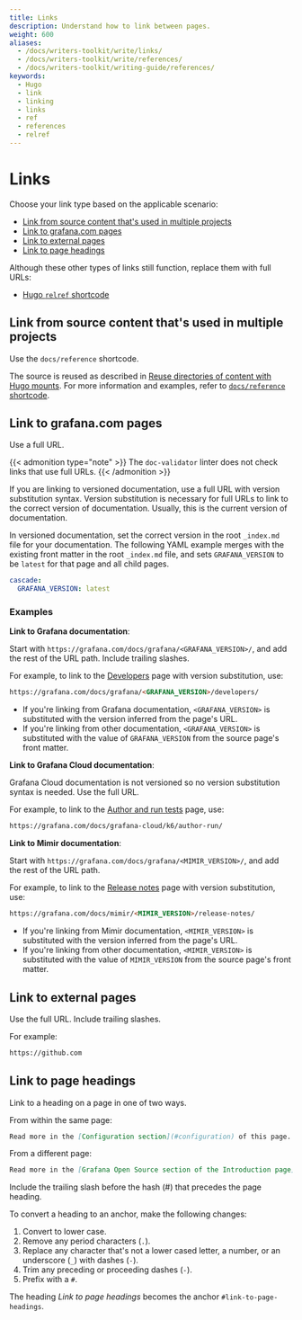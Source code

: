 ```yaml
---
title: Links
description: Understand how to link between pages.
weight: 600
aliases:
  - /docs/writers-toolkit/write/links/
  - /docs/writers-toolkit/write/references/
  - /docs/writers-toolkit/writing-guide/references/
keywords:
  - Hugo
  - link
  - linking
  - links
  - ref
  - references
  - relref
---
```


# Links

Choose your link type based on the applicable scenario:

- [Link from source content that's used in multiple projects](#link-from-source-content-thats-used-in-multiple-projects)
- [Link to grafana.com pages](#link-to-grafanacom-pages)
- [Link to external pages](#link-to-external-pages)
- [Link to page headings](#link-to-page-headings)

Although these other types of links still function, replace them with full URLs:

- [Hugo `relref` shortcode](https://grafana.com/docs/writers-toolkit/write/shortcodes/#relref)

## Link from source content that's used in multiple projects

Use the `docs/reference` shortcode.

The source is reused as described in [Reuse directories of content with Hugo mounts](https://grafana.com/docs/writers-toolkit/write/reuse-content/reuse-directories/).
For more information and examples, refer to [`docs/reference` shortcode](https://grafana.com/docs/writers-toolkit/write/shortcodes/#docsreference).

## Link to grafana.com pages

Use a full URL.

{{< admonition type="note" >}}
The `doc-validator` linter does not check links that use full URLs.
{{< /admonition >}}

If you are linking to versioned documentation, use a full URL with version substitution syntax.
Version substitution is necessary for full URLs to link to the correct version of documentation.
Usually, this is the current version of documentation.

In versioned documentation, set the correct version in the root `_index.md` file for your documentation.
The following YAML example merges with the existing front matter in the root `_index.md` file, and sets `GRAFANA_VERSION` to be `latest` for that page and all child pages.

```yaml
cascade:
  GRAFANA_VERSION: latest
```

### Examples

**Link to Grafana documentation**:

Start with `https://grafana.com/docs/grafana/<GRAFANA_VERSION>/`, and add the rest of the URL path. Include trailing slashes.

For example, to link to the [Developers](https://grafana.com/docs/grafana/latest/developers) page with version substitution, use:

```markdown
https://grafana.com/docs/grafana/<GRAFANA_VERSION>/developers/
```

- If you're linking from Grafana documentation, `<GRAFANA_VERSION>` is substituted with the version inferred from the page's URL.
- If you're linking from other documentation, `<GRAFANA_VERSION>` is substituted with the value of `GRAFANA_VERSION` from the source page's front matter.

**Link to Grafana Cloud documentation**:

Grafana Cloud documentation is not versioned so no version substitution syntax is needed.
Use the full URL.

For example, to link to the [Author and run tests](https://grafana.com/docs/grafana-cloud/k6/author-run/) page, use:

```markdown
https://grafana.com/docs/grafana-cloud/k6/author-run/
```

**Link to Mimir documentation**:

Start with `https://grafana.com/docs/grafana/<MIMIR_VERSION>/`, and add the rest of the URL path.

For example, to link to the [Release notes](https://grafana.com/docs/mimir/latest/release-notes/) page with version substitution, use:

```markdown
https://grafana.com/docs/mimir/<MIMIR_VERSION>/release-notes/
```

- If you're linking from Mimir documentation, `<MIMIR_VERSION>` is substituted with the version inferred from the page's URL.
- If you're linking from other documentation, `<MIMIR_VERSION>` is substituted with the value of `MIMIR_VERSION` from the source page's front matter.

## Link to external pages

Use the full URL. Include trailing slashes.

For example:

```markdown
https://github.com
```

## Link to page headings

Link to a heading on a page in one of two ways.

From within the same page:

```markdown
Read more in the [Configuration section](#configuration) of this page.
```

From a different page:

```markdown
Read more in the [Grafana Open Source section of the Introduction page](https://grafana.com/docs/grafana/<GRAFANA_VERSION>/fundamentals/#grafana-open-source).
```

Include the trailing slash before the hash (#) that precedes the page heading.

To convert a heading to an anchor, make the following changes:

1. Convert to lower case.
1. Remove any period characters (`.`).
1. Replace any character that's not a lower cased letter, a number, or an underscore (`_`) with dashes (`-`).
1. Trim any preceding or proceeding dashes (`-`).
1. Prefix with a `#`.

The heading _Link to page headings_ becomes the anchor `#link-to-page-headings`.
